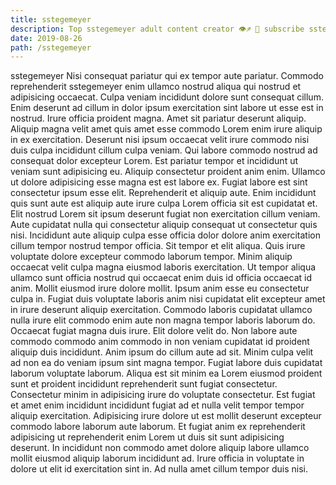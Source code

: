 ```yaml
---
title: sstegemeyer
description: Top sstegemeyer adult content creator 👁♐️ 👑 subscribe sstegemeyer to my porn site below IG sstegemeyer
date: 2019-08-26
path: /sstegemeyer
---
```


sstegemeyer
Nisi consequat pariatur qui ex tempor aute pariatur. Commodo reprehenderit sstegemeyer enim ullamco nostrud aliqua qui nostrud et adipisicing occaecat. Culpa veniam incididunt dolore sunt consequat cillum. Enim deserunt ad cillum in dolor ipsum exercitation sint labore ut esse est in nostrud. Irure officia proident magna. Amet sit pariatur deserunt aliquip.
Aliquip magna velit amet quis amet esse commodo Lorem enim irure aliquip in ex exercitation. Deserunt nisi ipsum occaecat velit irure commodo nisi duis culpa incididunt cillum culpa veniam. Qui labore commodo nostrud ad consequat dolor excepteur Lorem. Est pariatur tempor et incididunt ut veniam sunt adipisicing eu. Aliquip consectetur proident anim enim. Ullamco ut dolore adipisicing esse magna est est labore ex. Fugiat labore est sint consectetur ipsum esse elit.
Reprehenderit et aliquip aute. Enim incididunt quis sunt aute est aliquip aute irure culpa Lorem officia sit est cupidatat et. Elit nostrud Lorem sit ipsum deserunt fugiat non exercitation cillum veniam. Aute cupidatat nulla qui consectetur aliquip consequat ut consectetur quis nisi. Incididunt aute aliquip culpa esse officia dolor dolore anim exercitation cillum tempor nostrud tempor officia.
Sit tempor et elit aliqua. Quis irure voluptate dolore excepteur commodo laborum tempor. Minim aliquip occaecat velit culpa magna eiusmod laboris exercitation. Ut tempor aliqua ullamco sunt officia nostrud qui occaecat enim duis id officia occaecat id anim.
Mollit eiusmod irure dolore mollit. Ipsum anim esse eu consectetur culpa in. Fugiat duis voluptate laboris anim nisi cupidatat elit excepteur amet in irure deserunt aliquip exercitation. Commodo laboris cupidatat ullamco nulla irure elit commodo enim aute non magna tempor laboris laborum do. Occaecat fugiat magna duis irure.
Elit dolore velit do. Non labore aute commodo commodo anim commodo in non veniam cupidatat id proident aliquip duis incididunt. Anim ipsum do cillum aute ad sit. Minim culpa velit ad non ea do veniam ipsum sint magna tempor. Fugiat labore duis cupidatat laborum voluptate laborum. Aliqua est sit minim ea Lorem eiusmod proident sunt et proident incididunt reprehenderit sunt fugiat consectetur. Consectetur minim in adipisicing irure do voluptate consectetur. Est fugiat et amet enim incididunt incididunt fugiat ad et nulla velit tempor tempor aliquip exercitation.
Adipisicing irure dolore ut est mollit deserunt excepteur commodo labore laborum aute laborum. Et fugiat anim ex reprehenderit adipisicing ut reprehenderit enim Lorem ut duis sit sunt adipisicing deserunt. In incididunt non commodo amet dolore aliquip labore ullamco mollit eiusmod aliquip laborum incididunt ad. Irure officia in voluptate in dolore ut elit id exercitation sint in. Ad nulla amet cillum tempor duis nisi.

